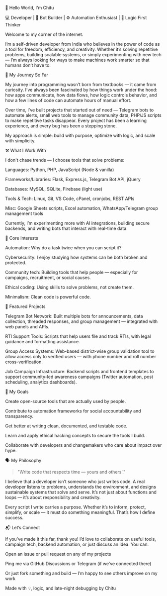  👋 Hello World, I'm Chitu

💻 Developer | 🤖 Bot Builder | ⚙️ Automation Enthusiast | 🧠 Logic First Thinker

Welcome to my corner of the internet.

I’m a self-driven developer from India who believes in the power of code as a tool for freedom, efficiency, and creativity. Whether it’s solving repetitive problems, building scalable systems, or simply experimenting with new tech — I’m always looking for ways to make machines work smarter so that humans don’t have to.

🚀 My Journey So Far

My journey into programming wasn’t born from textbooks — it came from curiosity. I’ve always been fascinated by how things work under the hood: how apps communicate, how data flows, how logic controls behavior, and how a few lines of code can automate hours of manual effort.

Over time, I’ve built projects that started out of need — Telegram bots to automate alerts, small web tools to manage community data, PHP/JS scripts to make repetitive tasks disappear. Every project has been a learning experience, and every bug has been a stepping stone.

My approach is simple: build with purpose, optimize with logic, and scale with simplicity.

⚒️ What I Work With

I don't chase trends — I choose tools that solve problems:

Languages: Python, PHP, JavaScript (Node & vanilla)

Frameworks/Libraries: Flask, Express.js, Telegram Bot API, jQuery

Databases: MySQL, SQLite, Firebase (light use)

Tools & Tech: Linux, Git, VS Code, cPanel, cronjobs, REST APIs

Misc: Google Sheets scripts, Excel automation, WhatsApp/Telegram group management tools


Currently, I’m experimenting more with AI integrations, building secure backends, and writing bots that interact with real-time data.

🧠 Core Interests

Automation: Why do a task twice when you can script it?

Cybersecurity: I enjoy studying how systems can be both broken and protected.

Community tech: Building tools that help people — especially for campaigns, recruitment, or social causes.

Ethical coding: Using skills to solve problems, not create them.

Minimalism: Clean code is powerful code.

📌 Featured Projects

Telegram Bot Network: Built multiple bots for announcements, data collection, threaded responses, and group management — integrated with web panels and APIs.

RTI Support Tools: Scripts that help users file and track RTIs, with legal guidance and formatting assistance.

Group Access Systems: Web-based district-wise group validation tool to allow access only to verified users — with phone number and roll number cross-verification.

Job Campaign Infrastructure: Backend scripts and frontend templates to support community-led awareness campaigns (Twitter automation, post scheduling, analytics dashboards).


🎯 My Goals

Create open-source tools that are actually used by people.

Contribute to automation frameworks for social accountability and transparency.

Get better at writing clean, documented, and testable code.

Learn and apply ethical hacking concepts to secure the tools I build.

Collaborate with developers and changemakers who care about impact over hype.


🗣️ My Philosophy

> "Write code that respects time — yours and others'."



I believe that a developer isn’t someone who just writes code. A real developer listens to problems, understands the environment, and designs sustainable systems that solve and serve. It’s not just about functions and loops — it’s about responsibility and creativity.

Every script I write carries a purpose. Whether it’s to inform, protect, simplify, or scale — it must do something meaningful. That’s how I define success.


📬 Let’s Connect

If you’ve made it this far, thank you! I’d love to collaborate on useful tools, campaign tech, backend automation, or just discuss an idea. You can:

Open an issue or pull request on any of my projects

Ping me via GitHub Discussions or Telegram (if we’ve connected there)

Or just fork something and build — I’m happy to see others improve on my work


Made with 💡, logic, and late-night debugging by
Chitu
